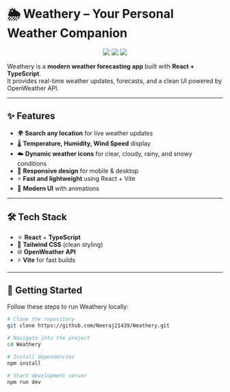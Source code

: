 # 🌦️ Weathery – Your Personal Weather Companion  

<p align="center">
  <img src="https://img.shields.io/badge/WeatherApp-Weathery-blue?style=for-the-badge&logo=cloud" />
  <img src="https://img.shields.io/github/license/Neeraj21439/Weathery?style=for-the-badge" />
  <img src="https://img.shields.io/github/stars/Neeraj21439/Weathery?style=for-the-badge" />
</p>

Weathery is a **modern weather forecasting app** built with **React + TypeScript**.  
It provides real-time weather updates, forecasts, and a clean UI powered by OpenWeather API.  

---

## ✨ Features  

- 🌍 **Search any location** for live weather updates  
- 🌡️ **Temperature, Humidity, Wind Speed** display  
- ☁️ **Dynamic weather icons** for clear, cloudy, rainy, and snowy conditions  
- 📱 **Responsive design** for mobile & desktop  
- ⚡ **Fast and lightweight** using React + Vite  
- 🎨 **Modern UI** with animations  

---

## 🛠️ Tech Stack  

- ⚛️ **React** + **TypeScript**  
- 🎨 **Tailwind CSS** (clean styling)  
- 🌐 **OpenWeather API**  
- ⚡ **Vite** for fast builds  

---

## 🚀 Getting Started  

Follow these steps to run Weathery locally:

```bash
# Clone the repository
git clone https://github.com/Neeraj21439/Weathery.git

# Navigate into the project
cd Weathery

# Install dependencies
npm install

# Start development server
npm run dev
